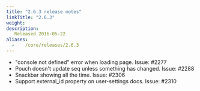 ```yaml
---
title: "2.6.3 release notes"
linkTitle: "2.6.3"
weight:
description:
   Released 2016-05-22
aliases:
  -    /core/releases/2.6.3
---
```


- "console not defined" error when loading page. Issue: #2277
- Pouch doesn't update seq unless something has changed. Issue: #2288
- Snackbar showing all the time. Issue: #2306
- Support external_id property on user-settings docs. Issue: #2310
